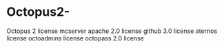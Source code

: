 # Octopus2-
Octopus 2 license mcserver
apache 2.0 license
github 3.0 license
aternos license
octoadmins license
octopass 2.0 license
